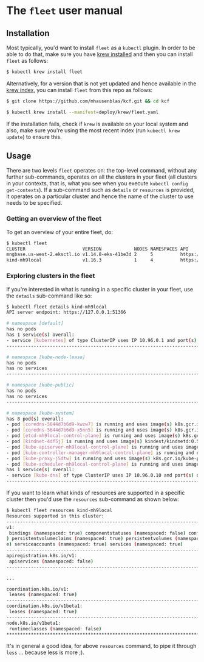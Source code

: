 # The `fleet` user manual

## Installation

Most typically, you'd want to install `fleet` as a `kubectl` plugin.
In order to be able to do that, make sure you have [krew installed](https://github.com/kubernetes-sigs/krew/#installation) and then you can install `fleet` as follows:

```sh
$ kubectl krew install fleet
```

Alternatively, for a version that is not yet updated and hence available in the [krew index](https://index.krew.dev/), you can install `fleet` from this repo as follows:

```sh
$ git clone https://github.com/mhausenblas/kcf.git && cd kcf

$ kubectl krew install --manifest=deploy/krew/fleet.yaml
```

If the installation fails, check if `krew` is available on your local system
 and also, make sure you're using the most recent index (run `kubectl krew update`) to ensure this.

## Usage

There are two levels `fleet` operates on: the top-level command, without any 
further sub-commands, operates on all the clusters in your fleet 
(all clusters in your contexts, that is, what you see when you execute 
`kubectl config get-contexts`). If a sub-command such as `details` or `resources` 
is provided, it operates on a particular cluster and hence the name of the 
cluster to use needs to be specified.

### Getting an overview of the fleet

To get an overview of your entire fleet, do:

```sh
$ kubectl fleet
CLUSTER                     VERSION            NODES NAMESPACES API
mngbase.us-west-2.eksctl.io v1.14.8-eks-41be3d 2     5          https://123456789ABCDEF.gr7.us-west-2.eks.amazonaws.com
kind-mh9local               v1.16.3            1     4          https://127.0.0.1:58836
```

### Exploring clusters in the fleet

If you're interested in what is running in a specific cluster in your fleet, 
use the `details` sub-command like so:

```sh
$ kubectl fleet details kind-mh9local
API server endpoint: https://127.0.0.1:51366

# namespace [default]
has no pods
has 1 service(s) overall:
- service [kubernetes] of type ClusterIP uses IP 10.96.0.1 and port(s) https TCP/443
--------------------------------------------------------------------------------

# namespace [kube-node-lease]
has no pods
has no services
--------------------------------------------------------------------------------

# namespace [kube-public]
has no pods
has no services
--------------------------------------------------------------------------------

# namespace [kube-system]
has 8 pod(s) overall:
- pod [coredns-5644d7b6d9-kwzw7] is running and uses image(s) k8s.gcr.io/coredns:1.6.2
- pod [coredns-5644d7b6d9-x5nn5] is running and uses image(s) k8s.gcr.io/coredns:1.6.2
- pod [etcd-mh9local-control-plane] is running and uses image(s) k8s.gcr.io/etcd:3.3.15-0
- pod [kindnet-4df5j] is running and uses image(s) kindest/kindnetd:0.5.3@sha256:bc1833b3da442bb639008dd5a62861a0419d3f64b58fce6fb38b749105232555
- pod [kube-apiserver-mh9local-control-plane] is running and uses image(s) k8s.gcr.io/kube-apiserver:v1.16.3
- pod [kube-controller-manager-mh9local-control-plane] is running and uses image(s) k8s.gcr.io/kube-controller-manager:v1.16.3
- pod [kube-proxy-j5dtw] is running and uses image(s) k8s.gcr.io/kube-proxy:v1.16.3
- pod [kube-scheduler-mh9local-control-plane] is running and uses image(s) k8s.gcr.io/kube-scheduler:v1.16.3
has 1 service(s) overall:
- service [kube-dns] of type ClusterIP uses IP 10.96.0.10 and port(s) dns UDP/53 dns-tcp TCP/53 metrics TCP/9153
--------------------------------------------------------------------------------
```

If you want to learn what kinds of resources are supported in a specific cluster
then you'd use the `resources` sub-command as shown below:

```sh
$ kubectl fleet resources kind-mh9local
Resources supported in this cluster:
--------------------------------------------------------------------------------
v1:
 bindings (namespaced: true) componentstatuses (namespaced: false) configmaps (namespaced: true) endpoints (namespaced: true) events (namespaced: true) limitranges (namespaced: true) namespaces (namespaced: false) nodes (namespaced: false
) persistentvolumeclaims (namespaced: true) persistentvolumes (namespaced: false) pods (namespaced: true) podtemplates (namespaced: true) replicationcontrollers (namespaced: true) resourcequotas (namespaced: true) secrets (namespaced: tru
e) serviceaccounts (namespaced: true) services (namespaced: true)
--------------------------------------------------------------------------------
apiregistration.k8s.io/v1:
 apiservices (namespaced: false)
--------------------------------------------------------------------------------

...

coordination.k8s.io/v1:
 leases (namespaced: true)
--------------------------------------------------------------------------------
coordination.k8s.io/v1beta1:
 leases (namespaced: true)
--------------------------------------------------------------------------------
node.k8s.io/v1beta1:
 runtimeclasses (namespaced: false)
********************************************************************************
```

It's in general a good idea, for above `resources` command, to pipe it through 
`less` … because less is more ;).


